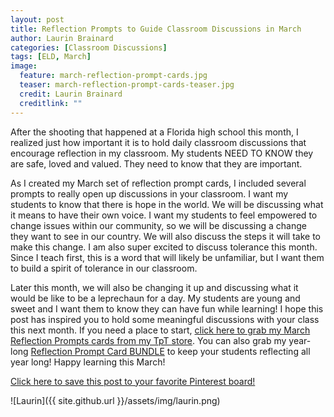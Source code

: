 ```yaml
---
layout: post
title: Reflection Prompts to Guide Classroom Discussions in March
author: Laurin Brainard
categories: [Classroom Discussions]
tags: [ELD, March]
image:
  feature: march-reflection-prompt-cards.jpg
  teaser: march-reflection-prompt-cards-teaser.jpg
  credit: Laurin Brainard
  creditlink: ""
---
```

After the shooting that happened at a Florida high school this month, I realized just how important it is to hold daily classroom discussions that encourage reflection in my classroom. My students NEED TO KNOW they are safe, loved and valued. They need to know that they are important. 

As I created my March set of reflection prompt cards, I included several prompts to really open up discussions in your classroom. I want my students to know that there is hope in the world. We will be discussing what it means to have their own voice. I want my students to feel empowered to change issues within our community, so we will be discussing a change they want to see in our country. We will also discuss the steps it will take to make this change. I am also super excited to discuss tolerance this month. Since I teach first, this is a word that will likely be unfamiliar, but I want them to build a spirit of tolerance in our classroom. 

Later this month, we will also be changing it up and discussing what it would be like to be a leprechaun for a day. My students are young and sweet and I want them to know they can have fun while learning! I hope this post has inspired you to hold some meaningful discussions with your class this next month. If you need a place to start, [click here to grab my March Reflection Prompts cards from my TpT store](http://bit.ly/marchreflectionprompts). You can also grab my year-long [Reflection Prompt Card BUNDLE](http://bit.ly/2KhGdbL) to keep your students reflecting all year long! Happy learning this March!

[Click here to save this post to your favorite Pinterest board!](https://pin.it/gxqnukqxs2qo2j)

![Laurin]({{ site.github.url }}/assets/img/laurin.png)